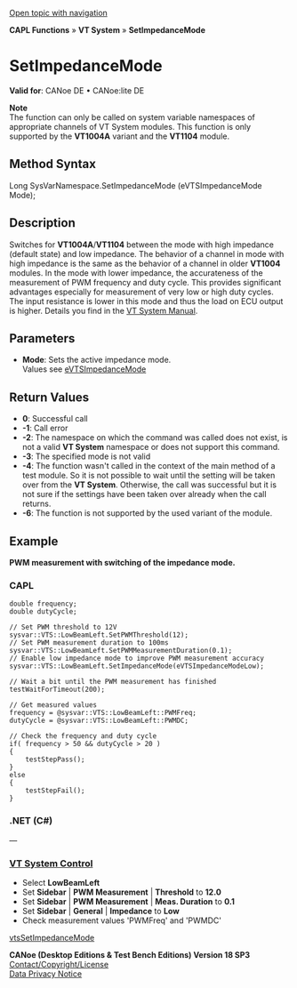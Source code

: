 [Open topic with navigation](../../../../../CANoeDEFamily.htm#Topics/CAPLFunctions/VTSystem/Functions/CAPLfunctionVTSSetImpedanceMode.md)

**CAPL Functions** » **VT System** » **SetImpedanceMode**

# SetImpedanceMode

**Valid for**: CANoe DE • CANoe:lite DE

**Note**  
The function can only be called on system variable namespaces of appropriate channels of VT System modules. This function is only supported by the **VT1004A** variant and the **VT1104** module.

## Method Syntax

Long SysVarNamespace.SetImpedanceMode (eVTSImpedanceMode Mode);

## Description

Switches for **VT1004A**/**VT1104** between the mode with high impedance (default state) and low impedance. The behavior of a channel in mode with high impedance is the same as the behavior of a channel in older **VT1004** modules. In the mode with lower impedance, the accurateness of the measurement of PWM frequency and duty cycle. This provides significant advantages especially for measurement of very low or high duty cycles. The input resistance is lower in this mode and thus the load on ECU output is higher. Details you find in the [VT System Manual](javascript:startDemoLoader('VTSystem_Manual_EN.pdf')).

## Parameters

- **Mode**: Sets the active impedance mode.  
  Values see [eVTSImpedanceMode](../CAPLfunctionsVTSystemEnumeration.md#eVTSImpedanceMode)

## Return Values

- **0**: Successful call
- **-1**: Call error
- **-2**: The namespace on which the command was called does not exist, is not a valid **VT System** namespace or does not support this command.
- **-3**: The specified mode is not valid
- **-4**: The function wasn't called in the context of the main method of a test module. So it is not possible to wait until the setting will be taken over from the **VT System**. Otherwise, the call was successful but it is not sure if the settings have been taken over already when the call returns.
- **-6**: The function is not supported by the used variant of the module.

## Example

**PWM measurement with switching of the impedance mode.**

### CAPL

```plaintext
double frequency;
double dutyCycle;

// Set PWM threshold to 12V
sysvar::VTS::LowBeamLeft.SetPWMThreshold(12);
// Set PWM measurement duration to 100ms
sysvar::VTS::LowBeamLeft.SetPWMMeasurementDuration(0.1);
// Enable low impedance mode to improve PWM measurement accuracy
sysvar::VTS::LowBeamLeft.SetImpedanceMode(eVTSImpedanceModeLow);

// Wait a bit until the PWM measurement has finished
testWaitForTimeout(200);

// Get measured values
frequency = @sysvar::VTS::LowBeamLeft::PWMFreq;
dutyCycle = @sysvar::VTS::LowBeamLeft::PWMDC;

// Check the frequency and duty cycle
if( frequency > 50 && dutyCycle > 20 )
{
    testStepPass();
}
else
{
    testStepFail();
}
```

### .NET (C#)

—

### [VT System Control](../../../CANoeCANalyzer/VTSystem/VTSystemControl/VTSControl.md)

- Select **LowBeamLeft**
- Set **Sidebar** | **PWM Measurement** | **Threshold** to **12.0**
- Set **Sidebar** | **PWM Measurement** | **Meas. Duration** to **0.1**
- Set **Sidebar** | **General** | **Impedance** to **Low**
- Check measurement values 'PWMFreq' and 'PWMDC'

[vtsSetImpedanceMode](CAPLfunctionVTSvtsSetImpedanceMode.md)

**CANoe (Desktop Editions & Test Bench Editions) Version 18 SP3**  
[Contact/Copyright/License](../../../Shared/ContactCopyrightLicense.md)  
[Data Privacy Notice](https://www.vector.com/int/en/company/get-info/privacy-policy/)
